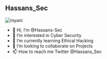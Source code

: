 ## Hassans_Sec

![myani](https://github.com/Hassans-Sec/Hassans-sec.github.io/assets/139691745/5b3b9af0-d04d-4ec6-80de-80b397c05bf5)

- 👋 Hi, I’m @Hassans-Sec
- 👀 I’m interested in Cyber Security
- 🌱 I’m currently learning Ethical Hacking
- 💞️ I’m looking to collaborate on Projects
- 📫 How to reach me Twitter @Hassans_Sec
